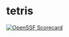 # tetris
[![OpenSSF Scorecard](htt‌ps://api.securityscorecards.dev/projects/github.com/{peachyKeachy}/{retris}/badge)](htt‌ps://securityscorecards.dev/viewer/?uri=github.com/{peachyKeachy}/{tetris})

